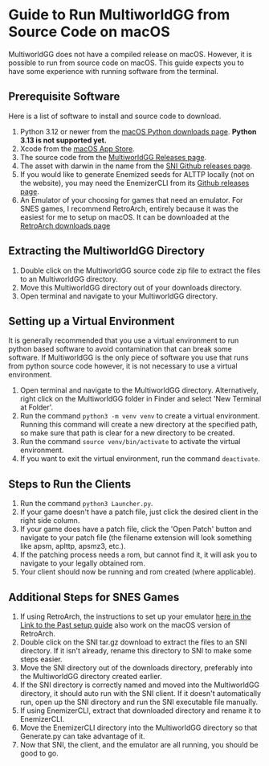 # Guide to Run MultiworldGG from Source Code on macOS
MultiworldGG does not have a compiled release on macOS. However, it is possible to run from source code on macOS. This guide expects you to have some experience with running software from the terminal.
## Prerequisite Software
Here is a list of software to install and source code to download.
1. Python 3.12 or newer from the [macOS Python downloads page](https://www.python.org/downloads/macos/).
   **Python 3.13 is not supported yet.**
2. Xcode from the [macOS App Store](https://apps.apple.com/us/app/xcode/id497799835).
3. The source code from the [MultiworldGG Releases page](https://github.com/MultiworldGG/MultiworldGG/releases).
4. The asset with darwin in the name from the [SNI Github releases page](https://github.com/alttpo/sni/releases).
5. If you would like to generate Enemized seeds for ALTTP locally (not on the website), you may need the EnemizerCLI from its [Github releases page](https://github.com/Ijwu/Enemizer/releases).
6. An Emulator of your choosing for games that need an emulator. For SNES games, I recommend RetroArch, entirely because it was the easiest for me to setup on macOS. It can be downloaded at the [RetroArch downloads page](https://www.retroarch.com/?page=platforms)
## Extracting the MultiworldGG Directory
1. Double click on the MultiworldGG source code zip file to extract the files to an MultiworldGG directory.
2. Move this MultiworldGG directory out of your downloads directory.
3. Open terminal and navigate to your MultiworldGG directory.
## Setting up a Virtual Environment
It is generally recommended that you use a virtual environment to run python based software to avoid contamination that can break some software. If MultiworldGG is the only piece of software you use that runs from python source code however, it is not necessary to use a virtual environment. 
1. Open terminal and navigate to the MultiworldGG directory. Alternatively, right click on the MultiworldGG folder in Finder and select 'New Terminal at Folder'.
2. Run the command `python3 -m venv venv` to create a virtual environment. Running this command will create a new directory at the specified path, so make sure that path is clear for a new directory to be created.
3. Run the command `source venv/bin/activate` to activate the virtual environment.
4. If you want to exit the virtual environment, run the command `deactivate`.
## Steps to Run the Clients 
1. Run the command `python3 Launcher.py`.
2. If your game doesn't have a patch file, just click the desired client in the right side column.
3. If your game does have a patch file, click the 'Open Patch' button and navigate to your patch file (the filename extension will look something like apsm, aplttp, apsmz3, etc.).
4. If the patching process needs a rom, but cannot find it, it will ask you to navigate to your legally obtained rom.
5. Your client should now be running and rom created (where applicable).
## Additional Steps for SNES Games
1. If using RetroArch, the instructions to set up your emulator [here in the Link to the Past setup guide](https://multiworld.gg/tutorial/A%20Link%20to%20the%20Past/multiworld/en) also work on the macOS version of RetroArch.
2. Double click on the SNI tar.gz download to extract the files to an SNI directory. If it isn't already, rename this directory to SNI to make some steps easier.
3. Move the SNI directory out of the downloads directory, preferably into the MultiworldGG directory created earlier.
4. If the SNI directory is correctly named and moved into the MultiworldGG directory, it should auto run with the SNI client. If it doesn't automatically run, open up the SNI directory and run the SNI executable file manually.
5. If using EnemizerCLI, extract that downloaded directory and rename it to EnemizerCLI.
6. Move the EnemizerCLI directory into the MultiworldGG directory so that Generate.py can take advantage of it. 
7. Now that SNI, the client, and the emulator are all running, you should be good to go.
